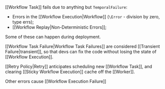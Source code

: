 [[Workflow Task]] fails due to anything but `TemporalFailure`:
- Errors in the [[Workflow Execution|Workflow]] (`\Error` - division by zero, type errs);
- [[Workflow Replay|Non-Deterministic Errors]];

Some of these can happen during deployment.

[[Workflow Task Failure|Workflow Task Failures]] are considered [[Transient Failure|transient]], so that devs can fix the code without losing the state of [[Workflow Execution]].

[[Retry Policy|Retry]] anticipates scheduling new [[Workflow Task]], and clearing [[Sticky Workflow Execution]] cache off the [[Worker]].

Other errors cause [[Workflow Execution Failure]]

